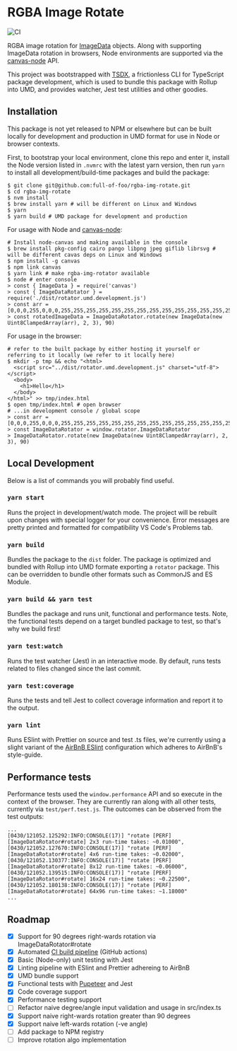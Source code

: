 # RGBA Image Rotate
![CI](https://github.com/full-of-foo/rgba-img-rotate/workflows/CI/badge.svg)

RGBA image rotation for [ImageData](https://developer.mozilla.org/en-US/docs/Web/API/ImageData) objects. Along with supporting ImageData rotation in browsers, Node environments are supported via the [canvas-node](https://github.com/Automattic/node-canvas) API.

This project was bootstrapped with [TSDX](https://github.com/jaredpalmer/tsdx), a frictionless CLI for TypeScript package development, which is used to bundle this package with Rollup into UMD, and provides watcher, Jest test utilities and other goodies.

## Installation

This package is not yet released to NPM or elsewhere but can be built locally for development and production in UMD format for use in Node or browser contexts.

First, to bootstrap your local environment, clone this repo and enter it, install the Node version listed in `.nvmrc` with the latest yarn version, then run `yarn` to install all development/build-time packages and build the package:

```
$ git clone git@github.com:full-of-foo/rgba-img-rotate.git
$ cd rgba-img-rotate
$ nvm install
$ brew install yarn # will be different on Linux and Windows
$ yarn
$ yarn build # UMD package for development and production
```

For usage with Node and [canvas-node](https://github.com/Automattic/node-canvas):

```
# Install node-canvas and making available in the console
$ brew install pkg-config cairo pango libpng jpeg giflib librsvg # will be different cavas deps on Linux and Windows
$ npm install -g canvas
$ npm link canvas
$ yarn link # make rgba-img-rotator available
$ node # enter console
> const { ImageData } = require('canvas')
> const { ImageDataRotator } = require('./dist/rotator.umd.development.js')
> const arr = [0,0,0,255,0,0,0,255,255,255,255,255,255,255,255,255,255,255,255,255,255,255,255,255]
> const rotatedImageData = ImageDataRotator.rotate(new ImageData(new Uint8ClampedArray(arr), 2, 3), 90)
```

For usage in the browser:

```
# refer to the built package by either hosting it yourself or referring to it locally (we refer to it locally here)
$ mkdir -p tmp && echo "<html>                                                                                                                  
  <script src="../dist/rotator.umd.development.js" charset="utf-8"></script>
  <body>
    <h1>Hello</h1>
  </body>
</html>" >> tmp/index.html
$ open tmp/index.html # open browser
# ...in development console / global scope
> const arr = [0,0,0,255,0,0,0,255,255,255,255,255,255,255,255,255,255,255,255,255,255,255,255,255]  
> const ImageDataRotator = window.rotator.ImageDataRotator
> ImageDataRotator.rotate(new ImageData(new Uint8ClampedArray(arr), 2, 3), 90)
```

## Local Development

Below is a list of commands you will probably find useful.

### `yarn start`

Runs the project in development/watch mode. The project will be rebuilt upon changes with special logger for your convenience. Error messages are pretty printed and formatted for compatibility VS Code's Problems tab.

### `yarn build`

Bundles the package to the `dist` folder. The package is optimized and bundled with Rollup into UMD formate exporting a `rotator` package. This can be overridden to bundle other formats such as CommonJS and ES Module.

### `yarn build && yarn test`

Bundles the package and runs unit, functional and performance tests. Note, the functional tests depend on a target bundled package to test, so that's why we build first!

### `yarn test:watch`

Runs the test watcher (Jest) in an interactive mode.
By default, runs tests related to files changed since the last commit.

### `yarn test:coverage`

Runs the tests and tell Jest to collect coverage information and report it to the output.

### `yarn lint`

Runs ESlint with Prettier on source and test .ts files, we're currently using a slight variant of the [AirBnB ESlint](https://github.com/airbnb/javascript/tree/master/packages/eslint-config-airbnb-base) configuration which adheres to AirBnB's style-guide.

## Performance tests

Performance tests used the `window.performance` API and so execute in the context of the browser. They are currently ran along with all other tests, currently via `test/perf.test.js`. The outcomes can be observed from the test outputs:

```
...
[0430/121052.125292:INFO:CONSOLE(17)] "rotate [PERF][ImageDataRotator#rotate] 2x3 run-time takes: ~0.01000",
[0430/121052.127670:INFO:CONSOLE(17)] "rotate [PERF][ImageDataRotator#rotate] 4x6 run-time takes: ~0.02000",
[0430/121052.130377:INFO:CONSOLE(17)] "rotate [PERF][ImageDataRotator#rotate] 8x12 run-time takes: ~0.06000",
[0430/121052.139515:INFO:CONSOLE(17)] "rotate [PERF][ImageDataRotator#rotate] 16x24 run-time takes: ~0.22500",
[0430/121052.180138:INFO:CONSOLE(17)] "rotate [PERF][ImageDataRotator#rotate] 64x96 run-time takes: ~1.18000"
...
```

## Roadmap

- [x] Support for 90 degrees right-wards rotation via ImageDataRotator#rotate
- [x] Automated [CI build pipeline](https://github.com/full-of-foo/rgba-img-rotate/actions) (GitHub actions)
- [x] Basic (Node-only) unit testing with Jest
- [x] Linting pipeline with ESlint and Prettier adhereing to AirBnB
- [x] UMD bundle support
- [x] Functional tests with [Pupeteer](https://github.com/puppeteer/puppeteer) and Jest
- [x] Code coverage support
- [x] Performance testing support
- [ ] Refactor naive degree/angle input validation and usage in src/index.ts
- [x] Support naive right-wards rotation greater than 90 degrees
- [x] Support naive left-wards rotation (-ve angle)
- [ ] Add package to NPM registry
- [ ] Improve rotation algo implementation
